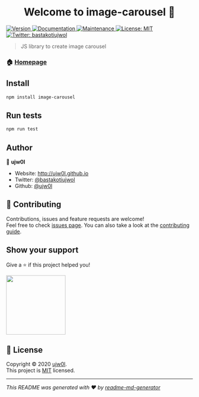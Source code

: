 <h1 align="center">Welcome to image-carousel 👋</h1>
<p>
  <a href="https://www.npmjs.com/package/image-carousel" target="_blank">
    <img alt="Version" src="https://img.shields.io/npm/v/image-carousel.svg">
  </a>
  <a href="https://github.com/ujw0l/pic-crop#readme" target="_blank">
    <img alt="Documentation" src="https://img.shields.io/badge/documentation-yes-brightgreen.svg" />
  </a>
  <a href="https://github.com/ujw0l/pic-crop/graphs/commit-activity" target="_blank">
    <img alt="Maintenance" src="https://img.shields.io/badge/Maintained%3F-yes-green.svg" />
  </a>
  <a href="https://github.com/ujw0l/pic-crop/blob/master/LICENSE" target="_blank">
    <img alt="License: MIT" src="https://img.shields.io/github/license/ujw0l/image-carousel" />
  </a>
  <a href="https://twitter.com/bastakotiujwol" target="_blank">
    <img alt="Twitter: bastakotiujwol" src="https://img.shields.io/twitter/follow/bastakotiujwol.svg?style=social" />
  </a>
</p>

> JS library to create image carousel

### 🏠 [Homepage](https://github.com/ujw0l/pic-crop#readme)

## Install

```sh
npm install image-carousel
```

## Run tests

```sh
npm run test
```

## Author

👤 **ujw0l**

* Website: http://ujw0l.github.io
* Twitter: [@bastakotiujwol](https://twitter.com/bastakotiujwol)
* Github: [@ujw0l](https://github.com/ujw0l)

## 🤝 Contributing

Contributions, issues and feature requests are welcome!<br />Feel free to check [issues page](https://github.com/ujw0l/pic-crop/issues). You can also take a look at the [contributing guide](https://github.com/ujw0l/pic-crop/blob/master/CONTRIBUTING.md).

## Show your support

Give a ⭐️ if this project helped you!

<a href="https://www.patreon.com/ujw0l">
  <img src="https://c5.patreon.com/external/logo/become_a_patron_button@2x.png" width="160">
</a>

## 📝 License

Copyright © 2020 [ujw0l](https://github.com/ujw0l).<br />
This project is [MIT](https://github.com/ujw0l/pic-crop/blob/master/LICENSE) licensed.

***
_This README was generated with ❤️ by [readme-md-generator](https://github.com/kefranabg/readme-md-generator)_